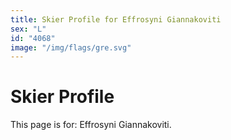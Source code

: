 ```yaml
---
title: Skier Profile for Effrosyni Giannakoviti
sex: "L"
id: "4068"
image: "/img/flags/gre.svg" 
---
```


# Skier Profile

This page is for: Effrosyni Giannakoviti.
    